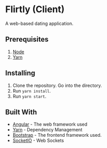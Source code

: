 # Flirtly (Client)

A web-based dating application.

## Prerequisites

1. [Node](https://nodejs.org/en/)
2. [Yarn](https://classic.yarnpkg.com/en/docs/install/)

## Installing

1. Clone the repository. Go into the directory.
2. Run `yarn install`.
3. Run `yarn start`.

## Built With

- [Angular](https://reactjs.org/docs/getting-started.html) - The web framework used
- [Yarn](https://classic.yarnpkg.com/en/) - Dependency Management
- [Bootstrap](https://getbootstrap.com/docs/3.3/) - The frontend framework used.
- [SocketIO](https://socket.io/) - Web Sockets
